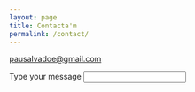 ```yaml
---
layout: page
title: Contacta'm
permalink: /contact/
---
```



[pausalvadoe@gmail.com](mailto:pausalvadoe@gmail.com)

<form style = width: 100%;
  padding: 12px 20px;
  margin: 8px 0;
  box-sizing: border-box;>
  <label for="msgb">Type your message</label>
  <input type="text" id="msgb" name="msgb">
</form>
